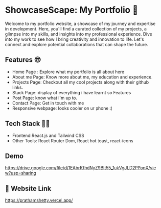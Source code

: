 

# ShowcaseScape: My Portfolio 🙌


Welcome to my portfolio website, a showcase of my journey and expertise in development. Here, you'll find a curated collection of my projects, a glimpse into my skills, and insights into my professional experience. Dive into my work to see how I bring creativity and innovation to life. Let's connect and explore potential collaborations that can shape the future.


## Features 😎


- Home Page : Explore what my portfolio is all about here
- About me Page: Know more about me, my education and experience.
- Projects Page: Checkout all my cool projects along with their github links.
- Stack Page: display of everything i have learnt so Features
- Post Page: know what i'm up to.
- Contact Page: Get in touch with me
- Responsive webpage: looks cooler on ur phone :)





## Tech Stack 🧑‍💻
- Frontend:React.js and Tailwind CSS
- Other Tools: React Router Dom, React hot toast, react-icons
## Demo

https://drive.google.com/file/d/1EAbrKfhdNyZ9Blt55_1ukVgJLD2PPonX/view?usp=sharing



## 🔗 Website Link

https://prathamshetty.vercel.app/



